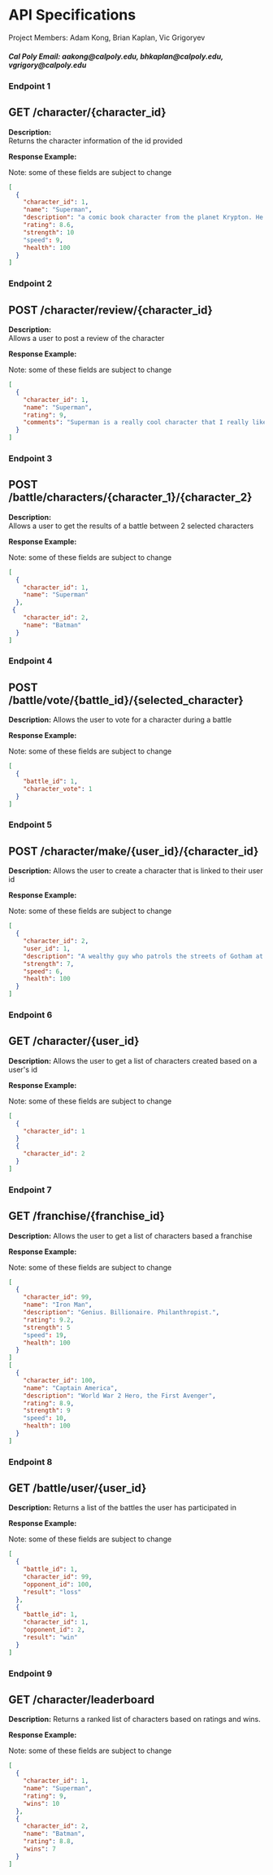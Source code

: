 <h1>API Specifications</h1>

<p>Project Members: Adam Kong, Brian Kaplan, Vic Grigoryev</p>

<h5>Cal Poly Email: aakong@calpoly.edu, bhkaplan@calpoly.edu, vgrigory@calpoly.edu</h5>

<h3> Endpoint 1</h3>

## GET /character/{character_id}

**Description:**  
Returns the character information of the id provided

**Response Example:**

Note: some of these fields are subject to change
```json
[
  {
    "character_id": 1,
    "name": "Superman",
    "description": "a comic book character from the planet Krypton. He can fly, has super strength, and has laser eyes",
    "rating": 8.6,
    "strength": 10
    "speed": 9,
    "health": 100
  }
]
```
<h3> Endpoint 2</h3>

## POST /character/review/{character_id}

**Description:**  
Allows a user to post a review of the character

**Response Example:**

Note: some of these fields are subject to change
```json
[
  {
    "character_id": 1,
    "name": "Superman",
    "rating": 9,
    "comments": "Superman is a really cool character that I really like because he is Super!"
  }
]
```
<h3> Endpoint 3</h3>

## POST /battle/characters/{character_1}/{character_2}

**Description:**  
Allows a user to get the results of a battle between 2 selected characters

**Response Example:**

Note: some of these fields are subject to change
```json
[
  {
    "character_id": 1,
    "name": "Superman"
  },
 {
    "character_id": 2,
    "name": "Batman"
  }
]
```
<h3> Endpoint 4</h3>

## POST /battle/vote/{battle_id}/{selected_character}

**Description:**
Allows the user to vote for a character during a battle

**Response Example:**

Note: some of these fields are subject to change
```json
[
  {
    "battle_id": 1,
    "character_vote": 1
  }
]
```
<h3> Endpoint 5</h3>

## POST /character/make/{user_id}/{character_id}

**Description:**
Allows the user to create a character that is linked to their user id

**Response Example:**

Note: some of these fields are subject to change
```json
[
  {
    "character_id": 2,
    "user_id": 1,
    "description": "A wealthy guy who patrols the streets of Gotham at night for justice. He is very strong and smart and will stop at nothing to achieve his goals.",
    "strength": 7,
    "speed": 6,
    "health": 100
  }
]
```
<h3> Endpoint 6</h3>

## GET /character/{user_id}

**Description:**
Allows the user to get a list of characters created based on a user's id

**Response Example:**

Note: some of these fields are subject to change
```json
[
  {
    "character_id": 1
  }
  {
    "character_id": 2
  }
]
```
<h3> Endpoint 7</h3>

## GET /franchise/{franchise_id}

**Description:**
Allows the user to get a list of characters based a franchise

**Response Example:**

Note: some of these fields are subject to change
```json
[
  {
    "character_id": 99,
    "name": "Iron Man",
    "description": "Genius. Billionaire. Philanthropist.",
    "rating": 9.2,
    "strength": 5
    "speed": 19,
    "health": 100
  }
]
[
  {
    "character_id": 100,
    "name": "Captain America",
    "description": "World War 2 Hero, the First Avenger",
    "rating": 8.9,
    "strength": 9
    "speed": 10,
    "health": 100
  }
]
```

<h3> Endpoint 8</h3>

## GET /battle/user/{user_id}

**Description:**
Returns a list of the battles the user has participated in

**Response Example:**

Note: some of these fields are subject to change
```json
[
  {
    "battle_id": 1,
    "character_id": 99,
    "opponent_id": 100,
    "result": "loss"
  },
  {
    "battle_id": 1,
    "character_id": 1,
    "opponent_id": 2,
    "result": "win"
  }
]
```

<h3> Endpoint 9</h3>

## GET /character/leaderboard

**Description:**
Returns a ranked list of characters based on ratings and wins.

**Response Example:**

Note: some of these fields are subject to change
```json
[
  {
    "character_id": 1,
    "name": "Superman",
    "rating": 9,
    "wins": 10
  },
  {
    "character_id": 2,
    "name": "Batman",
    "rating": 8.8,
    "wins": 7
  }
]
```
